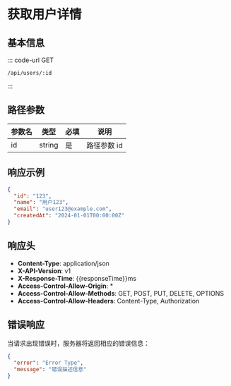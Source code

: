 # 获取用户详情

## 基本信息

::: code-url GET
```
/api/users/:id
```
:::

## 路径参数

| 参数名 | 类型     | 必填 | 说明      |
| --- | ------ | -- | ------- |
| id  | string | 是  | 路径参数 id |

## 响应示例

```json
{
  "id": "123",
  "name": "用户123",
  "email": "user123@example.com",
  "createdAt": "2024-01-01T00:00:00Z"
}
```

## 响应头

- **Content-Type**: application/json
- **X-API-Version**: v1
- **X-Response-Time**: {{responseTime}}ms
- **Access-Control-Allow-Origin**: *
- **Access-Control-Allow-Methods**: GET, POST, PUT, DELETE, OPTIONS
- **Access-Control-Allow-Headers**: Content-Type, Authorization

## 错误响应

当请求出现错误时，服务器将返回相应的错误信息：

```json
{
  "error": "Error Type",
  "message": "错误描述信息"
}
```
